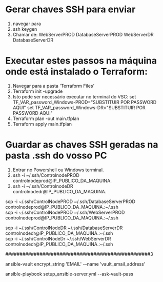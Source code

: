 # Gerar chaves SSH para enviar

1. navegar para 
2. ssh keygen
3. Chamar de:
WebServerPROD
DatabaseServerPROD
WebServerDR
DatabaseServerDR

# Executar estes passos na máquina onde está instalado o Terraform:

1. Navegar para a pasta 'Terraform Files'
2. Terraform init -upgrade
3. Isto pode ser necessário executar no terminal do VSC: 
set TF_VAR_password_Windows-PROD="SUBSTITUIR POR PASSWORD AQUI"
set TF_VAR_password_Windows-DR="SUBSTITUIR POR PASSWORD AQUI"
4. Terraform plan -out main.tfplan
5. Terraform apply main.tfplan

# Guardar as chaves SSH geradas na pasta .ssh do vosso PC

1. Entrar no Powershell ou Windows terminal.
2. ssh -i ~/.ssh/ControlnodePROD controlnodeprod@IP_PUBLICO_DA_MAQUINA.
2. ssh -i ~/.ssh/ControlnodeDR controlnodedr@IP_PUBLICO_DA_MAQUINA.

scp -i ~/.ssh/ControlNodePROD  ~/.ssh/DatabaseServerPROD controlnodeprod@IP_PUBLICO_DA_MAQUINA.:~/.ssh  
scp -i ~/.ssh/ControlNodePROD  ~/.ssh/WebServerPROD controlnodeprod@IP_PUBLICO_DA_MAQUINA.:~/.ssh  

scp -i ~/.ssh/ControlNodeDR  ~/.ssh/DatabaseServerDR controlnodedr@IP_PUBLICO_DA_MAQUINA.:~/.ssh  
scp -i ~/.ssh/ControlNodeDr  ~/.ssh/WebServerDR controlnodedr@IP_PUBLICO_DA_MAQUINA.:~/.ssh  


###################################################3

ansible-vault encrypt_string 'EMAIL' --name 'vault_email_address'

ansible-playbook setup_ansible-server.yml --ask-vault-pass

